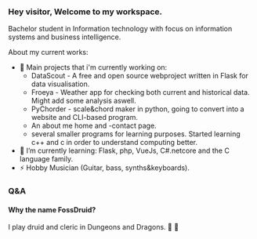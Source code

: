 ### Hey visitor, Welcome to my workspace.

Bachelor student in Information technology with focus on information systems and business intelligence.

About my current works:
- 🔭 Main projects that i'm currently working on: 
    * DataScout - A free and open source webproject written in Flask for data visualisation.
    * Froeya - Weather app for checking both current and historical data.  Might add some analysis aswell.
    * PyChorder - scale&chord maker in python, going to convert into a website and CLI-based program.
    * An about me home and -contact page.
    * several smaller programs for learning purposes.  Started learning c++ and c in order to understand computing better.
- 🌱 I’m currently learning: Flask, php, VueJs, C#.netcore and the C language family.
- ⚡ Hobby Musician (Guitar, bass, synths&keyboards).

### Q&A
#### Why the name FossDruid?
I play druid and cleric in Dungeons and Dragons. :evergreen_tree: 🌙
